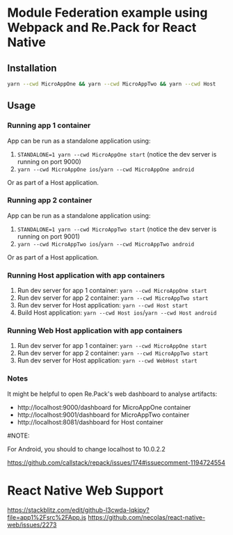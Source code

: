# Module Federation example using Webpack and Re.Pack for React Native

## Installation

```bash
yarn --cwd MicroAppOne && yarn --cwd MicroAppTwo && yarn --cwd Host
```

## Usage

### Running app 1 container

App can be run as a standalone application using:

1. `STANDALONE=1 yarn --cwd MicroAppOne start` (notice the dev server is running on port 9000)
2. `yarn --cwd MicroAppOne ios`/`yarn --cwd MicroAppOne android`

Or as part of a Host application.

### Running app 2 container

App can be run as a standalone application using:

1. `STANDALONE=1 yarn --cwd MicroAppTwo start` (notice the dev server is running on port 9001)
2. `yarn --cwd MicroAppTwo ios`/`yarn --cwd MicroAppTwo android`

Or as part of a Host application.

### Running Host application with app containers

1. Run dev server for app 1 container: `yarn --cwd MicroAppOne start`
2. Run dev server for app 2 container: `yarn --cwd MicroAppTwo start`
3. Run dev server for Host application: `yarn --cwd Host start`
4. Build Host application: `yarn --cwd Host ios`/`yarn --cwd Host android`

### Running Web Host application with app containers

1. Run dev server for app 1 container: `yarn --cwd MicroAppOne start`
2. Run dev server for app 2 container: `yarn --cwd MicroAppTwo start`
3. Run dev server for Host application: `yarn --cwd WebHost start`

### Notes

It might be helpful to open Re.Pack's web dashboard to analyse artifacts:

- http://localhost:9000/dashboard for MicroAppOne container
- http://localhost:9001/dashboard for MicroAppTwo container
- http://localhost:8081/dashboard for Host container

#NOTE: 

For Android, you should to change localhost to 10.0.2.2

https://github.com/callstack/repack/issues/174#issuecomment-1194724554

# React Native Web Support

https://stackblitz.com/edit/github-l3cwda-lqkjpy?file=app1%2Fsrc%2FApp.js
https://github.com/necolas/react-native-web/issues/2273
